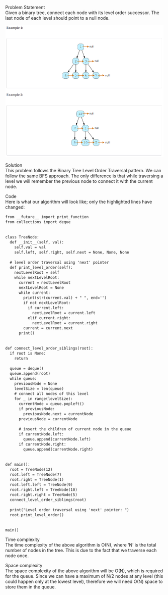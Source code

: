 Problem Statement \
Given a binary tree, connect each node with its level order successor. The last node of each level should point to a null node.

![alt text](pics/7012.PNG?raw=true)

Solution \
This problem follows the Binary Tree Level Order Traversal pattern. We can follow the same BFS approach. The only difference is that while traversing a level we will remember the previous node to connect it with the current node.

Code \
Here is what our algorithm will look like; only the highlighted lines have changed:
```
from __future__ import print_function
from collections import deque


class TreeNode:
  def __init__(self, val):
    self.val = val
    self.left, self.right, self.next = None, None, None

  # level order traversal using 'next' pointer
  def print_level_order(self):
    nextLevelRoot = self
    while nextLevelRoot:
      current = nextLevelRoot
      nextLevelRoot = None
      while current:
        print(str(current.val) + " ", end='')
        if not nextLevelRoot:
          if current.left:
            nextLevelRoot = current.left
          elif current.right:
            nextLevelRoot = current.right
        current = current.next
      print()


def connect_level_order_siblings(root):
  if root is None:
    return

  queue = deque()
  queue.append(root)
  while queue:
    previousNode = None
    levelSize = len(queue)
    # connect all nodes of this level
    for _ in range(levelSize):
      currentNode = queue.popleft()
      if previousNode:
        previousNode.next = currentNode
      previousNode = currentNode

      # insert the children of current node in the queue
      if currentNode.left:
        queue.append(currentNode.left)
      if currentNode.right:
        queue.append(currentNode.right)


def main():
  root = TreeNode(12)
  root.left = TreeNode(7)
  root.right = TreeNode(1)
  root.left.left = TreeNode(9)
  root.right.left = TreeNode(10)
  root.right.right = TreeNode(5)
  connect_level_order_siblings(root)

  print("Level order traversal using 'next' pointer: ")
  root.print_level_order()


main()
```

Time complexity \
The time complexity of the above algorithm is O(N), where ‘N’ is the total number of nodes in the tree. This is due to the fact that we traverse each node once.

Space complexity \
The space complexity of the above algorithm will be O(N), which is required for the queue. Since we can have a maximum of N/2 nodes at any level (this could happen only at the lowest level), therefore we will need O(N) space to store them in the queue.